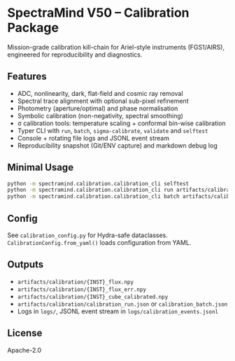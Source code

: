 # SpectraMind V50 – Calibration Package

Mission-grade calibration kill-chain for Ariel-style instruments (FGS1/AIRS), engineered for reproducibility and diagnostics.

## Features

- ADC, nonlinearity, dark, flat-field and cosmic ray removal
- Spectral trace alignment with optional sub-pixel refinement
- Photometry (aperture/optimal) and phase normalisation
- Symbolic calibration (non-negativity, spectral smoothing)
- σ calibration tools: temperature scaling + conformal bin-wise calibration
- Typer CLI with `run`, `batch`, `sigma-calibrate`, `validate` and `selftest`
- Console + rotating file logs and JSONL event stream
- Reproducibility snapshot (Git/ENV capture) and markdown debug log

## Minimal Usage

```bash
python -m spectramind.calibration.calibration_cli selftest
python -m spectramind.calibration.calibration_cli run artifacts/calibration/SELF_AIRS_cube.npy --instrument AIRS
python -m spectramind.calibration.calibration_cli batch artifacts/calibration
```

## Config

See `calibration_config.py` for Hydra-safe dataclasses. `CalibrationConfig.from_yaml()` loads configuration from YAML.

## Outputs

- `artifacts/calibration/{INST}_flux.npy`
- `artifacts/calibration/{INST}_flux_err.npy`
- `artifacts/calibration/{INST}_cube_calibrated.npy`
- `artifacts/calibration/calibration_run.json` or `calibration_batch.json`
- Logs in `logs/`, JSONL event stream in `logs/calibration_events.jsonl`

## License

Apache-2.0
